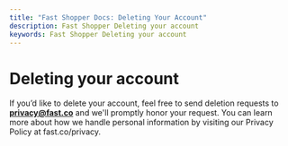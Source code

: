 ```yaml
---
title: "Fast Shopper Docs: Deleting Your Account"
description: Fast Shopper Deleting your account
keywords: Fast Shopper Deleting your account
---
```


# Deleting your account

If you’d like to delete your account, feel free to send deletion requests to [**privacy@fast.co**](mailto:privacy@fast.co) and we'll promptly honor your request. You can learn more about how we handle personal information by visiting our Privacy Policy at fast.co/privacy.
